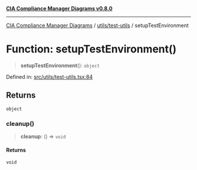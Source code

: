 [**CIA Compliance Manager Diagrams v0.8.0**](../../../README.md)

***

[CIA Compliance Manager Diagrams](../../../modules.md) / [utils/test-utils](../README.md) / setupTestEnvironment

# Function: setupTestEnvironment()

> **setupTestEnvironment**(): `object`

Defined in: [src/utils/test-utils.tsx:84](https://github.com/Hack23/cia-compliance-manager/blob/791b5a1b6e700c8b8480de209374e4cb1086330d/src/utils/test-utils.tsx#L84)

## Returns

`object`

### cleanup()

> **cleanup**: () => `void`

#### Returns

`void`
